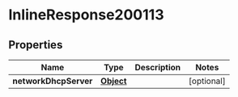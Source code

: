 

# InlineResponse200113

## Properties

Name | Type | Description | Notes
------------ | ------------- | ------------- | -------------
**networkDhcpServer** | [**Object**](Object.md) |  |  [optional]



